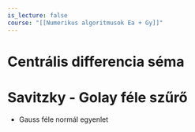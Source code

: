 ```yaml
---
is_lecture: false
course: "[[Numerikus algoritmusok Ea + Gy]]"
---
```

# Centrális differencia séma
# Savitzky - Golay féle szűrő
- Gauss féle normál egyenlet